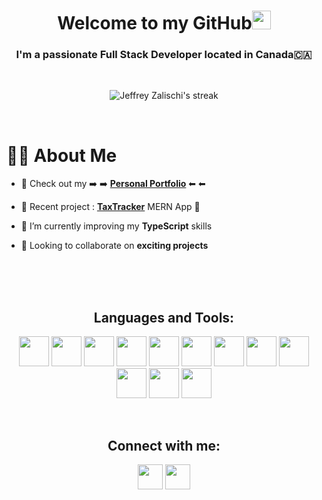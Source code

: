<h1 align="center">Welcome to my GitHub<img src="https://raw.githubusercontent.com/MartinHeinz/MartinHeinz/master/wave.gif" width="30px"></h1>
<h3 align="center">

I'm a passionate Full Stack Developer located in Canada:canada:

</h3>

<br/>
<p align="center">
    <a>
        <img title="🔥 Get streak stats for your profile at git.io/streak-stats" alt="Jeffrey Zalischi's streak" src="https://github-readme-streak-stats.herokuapp.com/?user=jffry93&theme=black-ice&hide_border=true&stroke=0000&background=060A0CD0"/>
    </a>
</p>
<br/>

<div>
<h1> 🙋🏽 About Me </h1>
</div>

- 🔭 Check out my ➡️ ➡️ **[Personal Portfolio](https://jffry93.github.io/react-portfolio/#/)** ⬅ ⬅

- 🎉 Recent project : **[TaxTracker](https://taxtracker.onrender.com)** MERN App 📱

- 🌱 I’m currently improving my **TypeScript** skills

- 🍻 Looking to collaborate on **exciting projects**

<br>
<br>
<br>
<h2 align="center">Languages and Tools:</h2>

<p align="center"> 
<a href="https://www.w3.org/html/" target="_blank" rel="noreferrer"><img width="48px" height='48px' src="https://res.cloudinary.com/dcfqlsnzh/image/upload/v1673462820/readme-icons/ua7s9uwpkheauietvzbi.svg"/></a>
<a href="https://www.w3schools.com/css/" target="_blank" rel="noreferrer"><img width="48px" height='48px' src="https://res.cloudinary.com/dcfqlsnzh/image/upload/v1673462820/readme-icons/k1nlanmsi5rza2ecauie.svg"/></a> 
<a href="https://developer.mozilla.org/en-US/docs/Web/JavaScript" target="_blank" rel="noreferrer"><img width="48px" height='48px' src="https://res.cloudinary.com/dcfqlsnzh/image/upload/v1673462820/readme-icons/siodyp09azdsz6rlnsmt.svg"/></a>
<a href="https://www.typescriptlang.org" target="_blank" rel="noreferrer"><img width="48px" height='48px' src="https://res.cloudinary.com/dcfqlsnzh/image/upload/v1673462820/readme-icons/taqm1ibv0fjdjknazzqs.svg"/></a>
<a href="https://nodejs.org" target="_blank" rel="noreferrer"><img width="48px" height='48px' src="https://res.cloudinary.com/dcfqlsnzh/image/upload/v1673462818/readme-icons/yvwzjpvrqnybeh6xev66.svg"/></a>
<a href="https://www.mongodb.com/" target="_blank" rel="noreferrer"><img width="48px" height='48px' src="https://res.cloudinary.com/dcfqlsnzh/image/upload/v1673462818/readme-icons/gvucbz7hljvdslzzq07d.svg"/></a>
<a href="https://firebase.google.com/docs" target="_blank" rel="noreferrer"><img width="48px" height='48px' src="https://res.cloudinary.com/dcfqlsnzh/image/upload/v1673462818/readme-icons/xjd0jfckrygesuyuerhf.svg"/></a>
<a href="https://reactjs.org/" target="_blank" rel="noreferrer"><img width="48px" height='48px' src="https://res.cloudinary.com/dcfqlsnzh/image/upload/v1673462819/readme-icons/mgyv3zsxcgkaxh26h5m3.svg"/></a>
<a href="https://redux.js.org" target="_blank" rel="noreferrer"><img width="48px" height='48px' src="https://res.cloudinary.com/dcfqlsnzh/image/upload/v1673462818/readme-icons/stcsq8vswykgq3qkilj6.svg"/></a>
<a href="https://www.figma.com/" target="_blank" rel="noreferrer"><img width="48px" height='48px' src="https://res.cloudinary.com/dcfqlsnzh/image/upload/v1673462818/readme-icons/yjhu2m7vamhek9oe5ayj.svg"/></a> 
<a href="https://git-scm.com/" target="_blank" rel="noreferrer"><img width="48px" height='48px' src="https://res.cloudinary.com/dcfqlsnzh/image/upload/v1673462820/readme-icons/x98l5ttjpocrx8k9vajg.svg"/></a>
<a href="https://www.npmjs.com" target="_blank" rel="noreferrer">
<img width="48px" height='48px' src="https://res.cloudinary.com/dcfqlsnzh/image/upload/v1673462819/readme-icons/rawnheh8udz5v4jinzuv.svg"/></a>
</p>

<br>
<h2 align="center"> Connect with me:</h2>
<p align="center">
<a href = "https://www.linkedin.com/in/jffry93/"><img width="40px" height='40px' src="https://img.icons8.com/color/344/linkedin-2--v1.png"/></a>
<a href = "https://my.indeed.com/p/jeffreyz-n48gpy7"><img width="40px" height='40px' src="https://spirerecoverysolutions.com/wp-content/uploads/2020/04/Home-Icon-indeed-v2-300x300-1.png"/></a>
</p>
</div>
